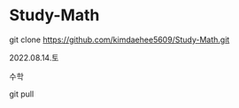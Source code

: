 # Study-Math

git clone https://github.com/kimdaehee5609/Study-Math.git

2022.08.14.토


수학


    
git pull




